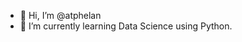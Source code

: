 - 👋 Hi, I’m @atphelan
- 🌱 I’m currently learning Data Science using Python.


<!---
atphelan/atphelan is a ✨ special ✨ repository because its `README.md` (this file) appears on your GitHub profile.
You can click the Preview link to take a look at your changes.
--->
